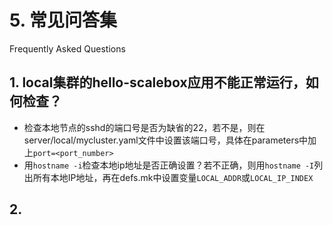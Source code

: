 # 5. 常见问答集

Frequently Asked Questions

## 1. local集群的hello-scalebox应用不能正常运行，如何检查？
- 检查本地节点的sshd的端口号是否为缺省的22，若不是，则在server/local/mycluster.yaml文件中设置该端口号，具体在parameters中加上`port=<port_number>`
- 用```hostname -i```检查本地ip地址是否正确设置？若不正确，则用```hostname -I```列出所有本地IP地址，再在defs.mk中设置变量```LOCAL_ADDR```或```LOCAL_IP_INDEX```

## 2. 


